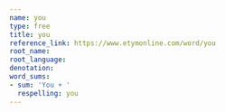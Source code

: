 ```yaml
---
name: you
type: free
title: you
reference_link: https://www.etymonline.com/word/you
root_name: 
root_language: 
denotation: 
word_sums:
- sum: 'You + '
  respelling: you
---
```

